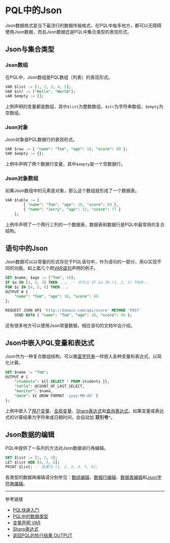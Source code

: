 # PQL中的Json

Json数据格式是当下最流行的数据传输格式，在PQL中每多地方，都可以无障碍使用Json数据，而且Json数据还是PQL中集合类型的表现形式。

## Json与集合类型

### Json数组
在PQL中，Json数组是PQL数组（列表）的表现形式。
```sql
VAR $list := [1, 2, 3, 4, 5];
VAR $str := ["Hello", "World"];
vAR $empty := [];
```
上例声明的变量都是数组，其中`$list`为整数数组，`$str`为字符串数组，`$empty`为空数组。

### Json对象
Json对象是PQL数据行的表现形式。
```sql
VAR $row := { "name": "Tom", "age": 18, "score": 89 };
VAR $empty := {};
```
上例中声明了两个数据行变量，其中`$empty`是一个空数据行。

### Json对象数组
如果Json数组中的元素是对象，那么这个数组就形成了一个数据表。
```sql
VAR $table := [
        { "name": "Tom", "age": 18, "score": 89 },
        { "name": "Jerry", "age": 17, "score": 77 }
    ];
```
上例中声明了一个两行三列的一个数据表，数据表和数据行是PQL中最常用的复合结构。

## 语句中的Json

Json数据可以以常量的形式存在于PQL语句中，作为语句的一部分，用以实现不同的功能。如上面几个用[VAR语句](/pql/var.md)声明的例子。
```sql
SET $name, $age := ["Tom", 18];
IF $a IN [1, 2, 3] THEN ...  -- 也可以 IF $a IN (1, 2, 3) THEN...
FOR $i IN [4, 5, 6] THEN ...
OUTPUT # {
    "name": "Tom", "age": 18, "score": 89
};

REQUEST JSON API 'http://domain.com/api/score' METHOD 'POST'
    SEND DATA { "name": "Tom", "age": 18, "score": 89 };

```

还有很多地方可以使用Json常量数据，相应语句的文档中会介绍。

## Json中嵌入PQL变量和表达式

Json作为一种复合数组结构，可以像[富字符串](/pql/rich.md)一样嵌入各种变量和表达式，以简化计算。
```sql
SET $name := "Tom";
OUTPUT # {
    "students": ${{ SELECT * FROM students }},
    "totla": @COUNT_OF_LAST_SELECT,
    "monitor": $name,
    "date": ${ @NOW FORMAT 'yyyy-MM-dd' }
};
```

上例中嵌入了[用户变量](/pql/variable.md)、[全局变量](/pql/global.md)、[Sharp表达式](/pql/sharp.md)和[查询表达式](/pql/query.md)。如果变量或表达式的计算结果为字符串或日期时间，会自动加 **双引号`"`**。


## Json数据的编辑

PQL中提供了一系列的方法对Json数据进行再编辑。
```sql
SET $list := [1, 2, 3];
LET $list ADD [4, 5, 6];
PRINT $list; -- 结果为 [1, 2, 3, 4, 5, 6];
```

各类型的数据再编辑请分别参见：[数组编辑](/pql/sharp-array)、[数据行编辑](/pql/sharp-row)、[数据表编辑](/pql/sharp-table)和[Json字符串编辑](/pql/sharp-json)。

---
参考链接

* [PQL快速入门](/pql/overview.md)
* [PQL中的数据类型](/pql/datatype.md)
* [变量声明 VAR](/pql/var.md)
* [Sharp表达式](/pql/sharp.md)
* [返回PQL的执行结果 OUTPUT](/pql/output.md)
